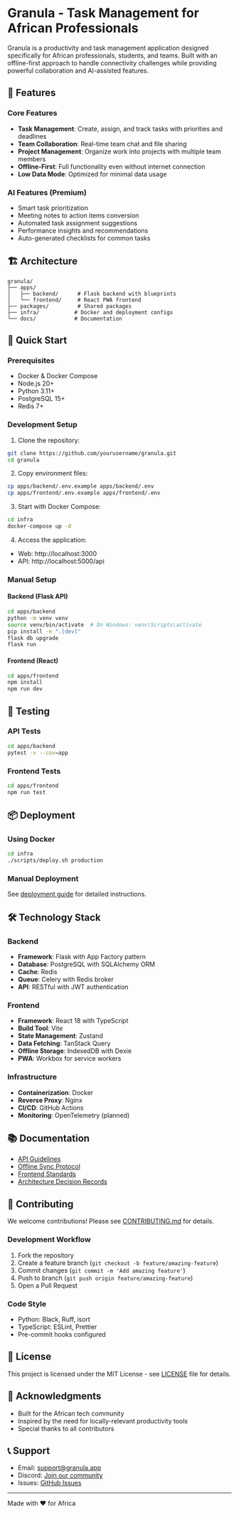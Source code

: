 # Granula - Task Management for African Professionals

Granula is a productivity and task management application designed specifically for African professionals, students, and teams. Built with an offline-first approach to handle connectivity challenges while providing powerful collaboration and AI-assisted features.

## 🎯 Features

### Core Features
- **Task Management**: Create, assign, and track tasks with priorities and deadlines
- **Team Collaboration**: Real-time team chat and file sharing
- **Project Management**: Organize work into projects with multiple team members
- **Offline-First**: Full functionality even without internet connection
- **Low Data Mode**: Optimized for minimal data usage

### AI Features (Premium)
- Smart task prioritization
- Meeting notes to action items conversion
- Automated task assignment suggestions
- Performance insights and recommendations
- Auto-generated checklists for common tasks

## 🏗️ Architecture

```
granula/
├── apps/
│   ├── backend/      # Flask backend with blueprints
│   └── frontend/     # React PWA frontend
├── packages/         # Shared packages
├── infra/           # Docker and deployment configs
└── docs/            # Documentation
```

## 🚀 Quick Start

### Prerequisites
- Docker & Docker Compose
- Node.js 20+
- Python 3.11+
- PostgreSQL 15+
- Redis 7+

### Development Setup

1. Clone the repository:
```bash
git clone https://github.com/yourusername/granula.git
cd granula
```

2. Copy environment files:
```bash
cp apps/backend/.env.example apps/backend/.env
cp apps/frontend/.env.example apps/frontend/.env
```

3. Start with Docker Compose:
```bash
cd infra
docker-compose up -d
```

4. Access the application:
- Web: http://localhost:3000
- API: http://localhost:5000/api

### Manual Setup

#### Backend (Flask API)
```bash
cd apps/backend
python -m venv venv
source venv/bin/activate  # On Windows: venv\Scripts\activate
pip install -e ".[dev]"
flask db upgrade
flask run
```

#### Frontend (React)
```bash
cd apps/frontend
npm install
npm run dev
```

## 🧪 Testing

### API Tests
```bash
cd apps/backend
pytest -v --cov=app
```

### Frontend Tests
```bash
cd apps/frontend
npm run test
```

## 📦 Deployment

### Using Docker
```bash
cd infra
./scripts/deploy.sh production
```

### Manual Deployment
See [deployment guide](docs/deployment.md) for detailed instructions.

## 🛠️ Technology Stack

### Backend
- **Framework**: Flask with App Factory pattern
- **Database**: PostgreSQL with SQLAlchemy ORM
- **Cache**: Redis
- **Queue**: Celery with Redis broker
- **API**: RESTful with JWT authentication

### Frontend
- **Framework**: React 18 with TypeScript
- **Build Tool**: Vite
- **State Management**: Zustand
- **Data Fetching**: TanStack Query
- **Offline Storage**: IndexedDB with Dexie
- **PWA**: Workbox for service workers

### Infrastructure
- **Containerization**: Docker
- **Reverse Proxy**: Nginx
- **CI/CD**: GitHub Actions
- **Monitoring**: OpenTelemetry (planned)

## 📚 Documentation

- [API Guidelines](docs/api-guidelines.md)
- [Offline Sync Protocol](docs/offline-sync.md)
- [Frontend Standards](docs/frontend-standards.md)
- [Architecture Decision Records](docs/ADRs/)

## 🤝 Contributing

We welcome contributions! Please see [CONTRIBUTING.md](CONTRIBUTING.md) for details.

### Development Workflow
1. Fork the repository
2. Create a feature branch (`git checkout -b feature/amazing-feature`)
3. Commit changes (`git commit -m 'Add amazing feature'`)
4. Push to branch (`git push origin feature/amazing-feature`)
5. Open a Pull Request

### Code Style
- Python: Black, Ruff, isort
- TypeScript: ESLint, Prettier
- Pre-commit hooks configured

## 📝 License

This project is licensed under the MIT License - see [LICENSE](LICENSE) file for details.

## 🙏 Acknowledgments

- Built for the African tech community
- Inspired by the need for locally-relevant productivity tools
- Special thanks to all contributors

## 📞 Support

- Email: support@granula.app
- Discord: [Join our community](https://discord.gg/granula)
- Issues: [GitHub Issues](https://github.com/yourusername/granula/issues)

---

Made with ❤️ for Africa